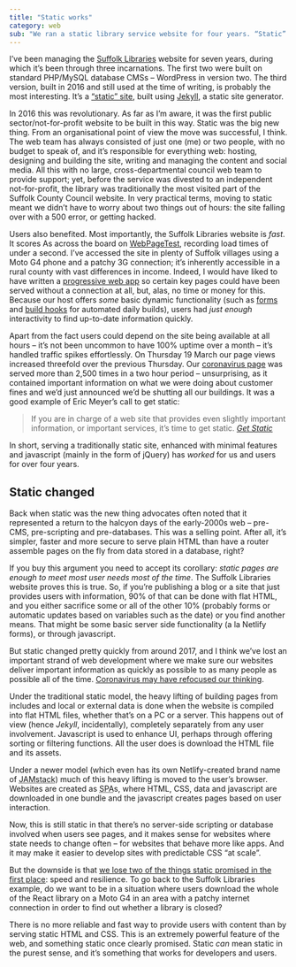 ```yaml
---
title: "Static works"
category: web
sub: "We ran a static library service website for four years. “Static” in its purest, pre-compiled, not-with-React sense. Most informational, public service websites, can (and probably should) be run like this."
---
```


I’ve been managing the [Suffolk Libraries](https://www.suffolklibraries.co.uk) website for seven years, during which it’s been through three incarnations. The first two were built on standard PHP/MySQL database CMSs – WordPress in version two. The third version, built in 2016 and still used at the time of writing, is probably the most interesting. It’s a [“static” site](https://techterms.com/definition/staticwebsite), built using [Jekyll](https://jekyllrb.com), a static site generator.

In 2016 this was revolutionary. As far as I’m aware, it was the first public sector/not-for-profit website to be built in this way. Static was the big new thing. From an organisational point of view the move was successful, I think. The web team has always consisted of just one (me) or two people, with no budget to speak of, and it’s responsible for everything web: hosting, designing and building the site, writing and managing the content and social media. All this with no large, cross-departmental council web team to provide support; yet, before the service was divested to an independent not-for-profit, the library was traditionally the most visited part of the Suffolk County Council website. In very practical terms, moving to static meant we didn’t have to worry about two things out of hours: the site falling over with a 500 error, or getting hacked.

Users also benefited. Most importantly, the Suffolk Libraries website is _fast_. It scores As across the board on [WebPageTest](https://www.webpagetest.org/result/200608_8K_afb4a46e0f02d7b8a7f63ab102f3f793/), recording load times of under a second. I’ve accessed the site in plenty of Suffolk villages using a Moto G4 phone and a patchy 3G connection; it’s inherently accessible in a rural county with vast differences in income. Indeed, I would have liked to have written a [progressive web app](https://en.wikipedia.org/wiki/Progressive_web_application) so certain key pages could have been served without a connection at all, but, alas, no time or money for this. Because our host offers _some_ basic dynamic functionality (such as [forms](https://www.netlify.com/products/forms/) and [build hooks](https://docs.netlify.com/configure-builds/build-hooks/) for automated daily builds), users had _just enough_ interactivity to find up-to-date information quickly.

Apart from the fact users could depend on the site being available at all hours – it’s not been uncommon to have 100% uptime over a month – it’s handled traffic spikes effortlessly. On Thursday 19 March our page views increased threefold over the previous Thursday. Our [coronavirus page](https://www.suffolklibraries.co.uk/coronavirus/) was served more than 2,500 times in a two hour period – unsurprising, as it contained important information on what we were doing about customer fines and we’d just announced we’d be shutting all our buildings. It was a good example of Eric Meyer’s call to get static:

> If you are in charge of a web site that provides even slightly important information, or important services, it’s time to get static. [<cite>Get Static</cite>](https://meyerweb.com/eric/thoughts/2020/03/22/get-static/)

In short, serving a traditionally static site, enhanced with minimal features and javascript (mainly in the form of jQuery) has _worked_ for us and users for over four years.

## Static changed

Back when static was the new thing advocates often noted that it represented a return to the halcyon days of the early-2000s web – pre-CMS, pre-scripting and pre-databases. This was a selling point. After all, it’s simpler, faster and more secure to serve plain HTML than have a router assemble pages on the fly from data stored in a database, right?

If you buy this argument you need to accept its corollary: _static pages are enough to meet most user needs most of the time_. The Suffolk Libraries website proves this is true. So, if you’re publishing a blog or a site that just provides users with information, 90% of that can be done with flat HTML, and you either sacrifice some or all of the other 10% (probably forms or automatic updates based on variables such as the date) or you find another means. That might be some basic server side functionality (a la Netlify forms), or through javascript.

But static changed pretty quickly from around 2017, and I think we’ve lost an important strand of web development where we make sure our websites deliver important information as quickly as possible to as many people as possible all of the time. [Coronavirus may have refocused our thinking](https://emergency-site.dev/).

Under the traditional static model, the heavy lifting of building pages from includes and local or external data is done when the website is compiled into flat HTML files, whether that’s on a PC or a server. This happens out of view (hence _Jekyll_, incidentally), completely separately from any user involvement. Javascript is used to enhance UI, perhaps through offering sorting or filtering functions. All the user does is download the HTML file and its assets.

Under a newer model (which even has its own Netlify-created brand name of <abbr title="Javascript APIs Markup stack">JAMstack</abbr>) much of this heavy lifting is moved to the user’s browser. Websites are created as <abbr title="Single Page Applications">SPA</abbr>s, where HTML, CSS, data and javascript are downloaded in one bundle and the javascript creates pages based on user interaction.

Now, this is still static in that there’s no server-side scripting or database involved when users see pages, and it makes sense for websites where state needs to change often – for websites that behave more like apps. And it may make it easier to develop sites with predictable CSS “at scale”.

But the downside is that [we lose two of the things static promised in the first place](https://timkadlec.com/remembers/2020-04-21-the-cost-of-javascript-frameworks/): speed and resilience. To go back to the Suffolk Libraries example, do we want to be in a situation where users download the whole of the React library on a Moto G4 in an area with a patchy internet connection in order to find out whether a library is closed?

There is no more reliable and fast way to provide users with content than by serving static HTML and CSS. This is an extremely powerful feature of the web, and something static once clearly promised. Static _can_ mean static in the purest sense, and it’s something that works for developers and users.

